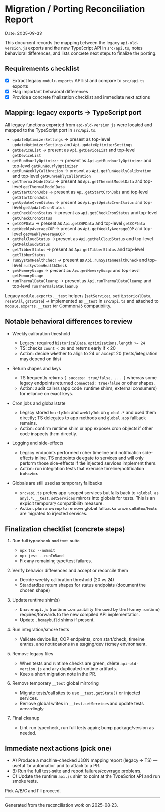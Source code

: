 # Migration / Porting Reconciliation Report

Date: 2025-08-23

This document records the mapping between the legacy `api-old-version.js` exports and the new TypeScript API in `src/api.ts`, notes behavioral differences, and lists concrete next steps to finalize the porting.

## Requirements checklist
- [x] Extract legacy `module.exports` API list and compare to `src/api.ts` exports
- [x] Flag important behavioral differences
- [x] Provide a concrete finalization checklist and immediate next actions

## Mapping: legacy exports → TypeScript port
All legacy functions exported from `api-old-version.js` were located and mapped to the TypeScript port in `src/api.ts`.

- `updateOptimizerSettings` → present as top-level `updateOptimizerSettings` and `Api.updateOptimizerSettings`
- `getDeviceList` → present as `Api.getDeviceList` and top-level `getDeviceList`
- `getRunHourlyOptimizer` → present as `Api.getRunHourlyOptimizer` and top-level `getRunHourlyOptimizer`
- `getRunWeeklyCalibration` → present as `Api.getRunWeeklyCalibration` and top-level `getRunWeeklyCalibration`
- `getThermalModelData` → present as `Api.getThermalModelData` and top-level `getThermalModelData`
- `getStartCronJobs` → present as `Api.getStartCronJobs` and top-level `getStartCronJobs`
- `getUpdateCronStatus` → present as `Api.getUpdateCronStatus` and top-level `getUpdateCronStatus`
- `getCheckCronStatus` → present as `Api.getCheckCronStatus` and top-level `getCheckCronStatus`
- `getCOPData` → present as `Api.getCOPData` and top-level `getCOPData`
- `getWeeklyAverageCOP` → present as `Api.getWeeklyAverageCOP` and top-level `getWeeklyAverageCOP`
- `getMelCloudStatus` → present as `Api.getMelCloudStatus` and top-level `getMelCloudStatus`
- `getTibberStatus` → present as `Api.getTibberStatus` and top-level `getTibberStatus`
- `runSystemHealthCheck` → present as `Api.runSystemHealthCheck` and top-level `runSystemHealthCheck`
- `getMemoryUsage` → present as `Api.getMemoryUsage` and top-level `getMemoryUsage`
- `runThermalDataCleanup` → present as `Api.runThermalDataCleanup` and top-level `runThermalDataCleanup`

Legacy `module.exports.__test` helpers (`setServices`, `setHistoricalData`, `resetAll`, `getState`) → implemented as `__test` in `src/api.ts` and attached to `module.exports.__test` for CommonJS compatibility.

## Notable behavioral differences to review
- Weekly calibration threshold
  - Legacy: required `historicalData.optimizations.length >= 24`
  - TS: checks `count < 20` and returns early if < 20
  - Action: decide whether to align to 24 or accept 20 (tests/integration may depend on this)

- Return shapes and keys
  - TS frequently returns `{ success: true/false, ... }` whereas some legacy endpoints returned `connected: true/false` or other shapes.
  - Action: audit callers (app code, runtime shims, external consumers) for reliance on exact keys.

- Cron jobs and global state
  - Legacy stored `hourlyJob` and `weeklyJob` on `global.*` and used them directly; TS delegates to app methods and `global.app` fallback remains.
  - Action: confirm runtime shim or app exposes cron objects if other code inspects them directly.

- Logging and side-effects
  - Legacy endpoints performed richer timeline and notification side-effects inline. TS endpoints delegate to services and will only perform those side-effects if the injected services implement them.
  - Action: run integration tests that exercise timeline/notification behavior.

- Globals are still used as temporary fallbacks
  - `src/api.ts` prefers app-scoped services but falls back to `(global as any).*`. `__test.setServices` mirrors into globals for tests. This is an explicit temporary compatibility measure.
  - Action: plan a sweep to remove global fallbacks once callsites/tests are migrated to injected services.

## Finalization checklist (concrete steps)
1. Run full typecheck and test-suite
   - `npx tsc --noEmit`
   - `npx jest --runInBand`
   - Fix any remaining type/test failures.

2. Verify behavior differences and accept or reconcile them
   - Decide weekly calibration threshold (20 vs 24)
   - Standardize return shapes for status endpoints (document the chosen shape)

3. Update runtime shim(s)
   - Ensure `api.js` (runtime compatibility file used by the Homey runtime) requires/forwards to the new compiled API implementation.
   - Update `.homeybuild` shims if present.

4. Run integration/smoke tests
   - Validate device list, COP endpoints, cron start/check, timeline entries, and notifications in a staging/dev Homey environment.

5. Remove legacy files
   - When tests and runtime checks are green, delete `api-old-version.js` and any duplicated runtime artifacts.
   - Keep a short migration note in the PR.

6. Remove temporary `__test` global mirroring
   - Migrate tests/call sites to use `__test.getState()` or injected services.
   - Remove global writes in `__test.setServices` and update tests accordingly.

7. Final cleanup
   - Lint, run typecheck, run full tests again; bump package/version as needed.

## Immediate next actions (pick one)
- A) Produce a machine-checked JSON mapping report (legacy → TS) — useful for automation and to attach to a PR.
- B) Run the full test-suite and report failures/coverage problems.
- C) Update the runtime `api.js` shim to point at the TypeScript API and run smoke tests.

Pick A/B/C and I'll proceed.

---

Generated from the reconciliation work on 2025-08-23.


